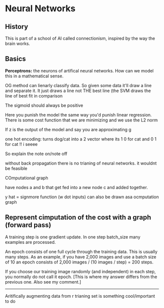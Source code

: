 # Neural Networks

## History

This is part of a school of AI called connectionism, inspired by the way the brain works.

## Basics

__Perceptrons:__ the neurons of artifical neural networks. How can we model this in a mathematical sense.

OG method can lienarly classify data. So given some data it'll draw a line and separate it. It just draws a line not THE best line (the SVM draws the line of best fit in comparison

The sigmoid should always be positive

Here you punish the model the same way you'd punish linear regression. There is some cost function that we are minimizing and we use the L2 norm

If z is the output of the model and say you are approximating g


one hot encoding: turns dog/cat into a 2 vector where its 1 0 for cat and 0 1 for cat !! i seeee

So explain the note on/note off 


without back propagation there is no trianing of neural networks. it wouldnt be feasible 

COmputational graph

have nodes a and b that get fed into a new node c and added together.

y hat = signmore function (w dot inputs) can also be drawn asa ocmputation graph

Represent cimputation of the cost with a graph (forward pass)
-----


A training step is one gradient update. In one step batch_size many examples are processed.

An epoch consists of one full cycle through the training data. This is usually many steps. As an example, if you have 2,000 images and use a batch size of 10 an epoch consists of 2,000 images / (10 images / step) = 200 steps.

If you choose our training image randomly (and independent) in each step, you normally do not call it epoch. [This is where my answer differs from the previous one. Also see my comment.]

---
Aritifically augmenting data from r trianing set is something cool/important to do 